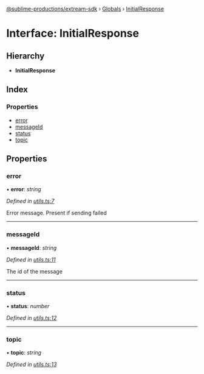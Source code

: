 [@sublime-productions/extream-sdk](../README.md) › [Globals](../globals.md) › [InitialResponse](initialresponse.md)

# Interface: InitialResponse

## Hierarchy

* **InitialResponse**

## Index

### Properties

* [error](initialresponse.md#error)
* [messageId](initialresponse.md#messageid)
* [status](initialresponse.md#status)
* [topic](initialresponse.md#topic)

## Properties

###  error

• **error**: *string*

*Defined in [utils.ts:7](https://github.com/Extream-SaaS/ex-sdk/blob/67dc47e/src/utils.ts#L7)*

Error message. Present if sending failed

___

###  messageId

• **messageId**: *string*

*Defined in [utils.ts:11](https://github.com/Extream-SaaS/ex-sdk/blob/67dc47e/src/utils.ts#L11)*

The id of the message

___

###  status

• **status**: *number*

*Defined in [utils.ts:12](https://github.com/Extream-SaaS/ex-sdk/blob/67dc47e/src/utils.ts#L12)*

___

###  topic

• **topic**: *string*

*Defined in [utils.ts:13](https://github.com/Extream-SaaS/ex-sdk/blob/67dc47e/src/utils.ts#L13)*
